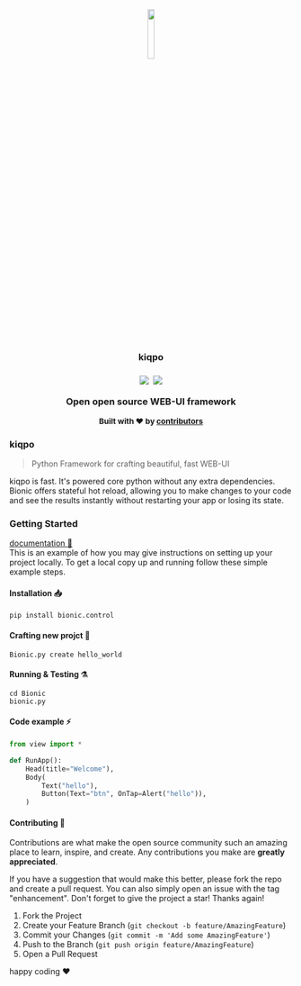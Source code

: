 <div align="center">
<a href="https://kiqpo.github.io/kiqpo-dco/" ></a>
<img width="15%" src="https://i.ibb.co/zVHfMDW/rounded-corners.png" />

<br/>

<h3>kiqpo<h3>

<img src="https://img.shields.io/badge/contributions-welcome-green?&logo=github">‏‏‎ ‎‏‏‎ ‎‏‏‎ ‎<img src="https://img.shields.io/website?url=https://kiqpo.github.io/kiqpo-dco/&logo=icon"></img>

<b>
    <p>Open open source WEB-UI framework</p>
</b>

  <p>
    <sub>
      Built with ❤︎ by
      <a href="https://github.com/kiqpo/kiqpo/graphs/contributors">
        contributors
      </a>
    </sub>
  </p>

</div>

### kiqpo

> Python Framework for crafting beautiful, fast WEB-UI

kiqpo is fast. It's powered core python without any extra dependencies.
Bionic offers stateful hot reload, allowing you to make changes to your code and see the results instantly without restarting your app or losing its state.

### Getting Started

<a href="https://bionic-py.github.io/Bionic-Documentation/">documentation 📖 </a>
</br>
This is an example of how you may give instructions on setting up your project locally.
To get a local copy up and running follow these simple example steps.

#### Installation 📥

```shell:
pip install bionic.control
```

#### Crafting new projct 👷

```shell:
Bionic.py create hello_world
```

#### Running & Testing ⚗️

```shell:
cd Bionic
bionic.py
```

#### Code example ⚡

```python
from view import *

def RunApp():
    Head(title="Welcome"),
    Body(
        Text("hello"),
        Button(Text="btn", OnTap=Alert("hello")),
    )
```

<!-- CONTRIBUTING -->

#### Contributing 🤝

Contributions are what make the open source community such an amazing place to learn, inspire, and create. Any contributions you make are **greatly appreciated**.

If you have a suggestion that would make this better, please fork the repo and create a pull request. You can also simply open an issue with the tag "enhancement".
Don't forget to give the project a star! Thanks again!

1. Fork the Project
2. Create your Feature Branch (`git checkout -b feature/AmazingFeature`)
3. Commit your Changes (`git commit -m 'Add some AmazingFeature'`)
4. Push to the Branch (`git push origin feature/AmazingFeature`)
5. Open a Pull Request

happy coding ❤️
